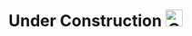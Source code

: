 <h1 align='center'>Under Construction <img alt="GIF" src="https://user-images.githubusercontent.com/114384910/198694482-fa74cb3d-2852-4b34-8126-8ac94a111234.gif" width="30" height="30"/></h1>
